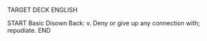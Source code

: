TARGET DECK
ENGLISH

START
Basic
Disown
Back: v. Deny or give up any connection with; repudiate.
END
